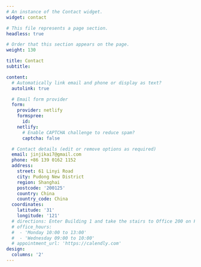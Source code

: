 ```yaml
---
# An instance of the Contact widget.
widget: contact

# This file represents a page section.
headless: true

# Order that this section appears on the page.
weight: 130

title: Contact
subtitle:

content:
  # Automatically link email and phone or display as text?
  autolink: true

  # Email form provider
  form:
    provider: netlify
    formspree:
      id:
    netlify:
      # Enable CAPTCHA challenge to reduce spam?
      captcha: false

  # Contact details (edit or remove options as required)
  email: jinjikai7@gmail.com
  phone: +86 139 0162 1152
  address:
    street: 61 Linyi Road
    city: Pudong New District
    region: Shanghai
    postcode: '200125'
    country: China
    country_code: China
  coordinates:
    latitude: '31'
    longitude: '121'
  # directions: Enter Building 1 and take the stairs to Office 200 on Floor 2
  # office_hours:
  #  - 'Monday 10:00 to 13:00'
  #  - 'Wednesday 09:00 to 10:00'
  # appointment_url: 'https://calendly.com'
design:
  columns: '2'
---
```


<body>
<script type="text/javascript" id="clustrmaps" src="//cdn.clustrmaps.com/map_v2.js?cl=080808&w=600&t=tt&d=hTTCwL6j2b86VfyaWebPgMSN4J3Jg5gJFLiOUy8AcjE&co=ffffff&cmo=3acc3a&cmn=ff5353&ct=808080"></script>
</body>
